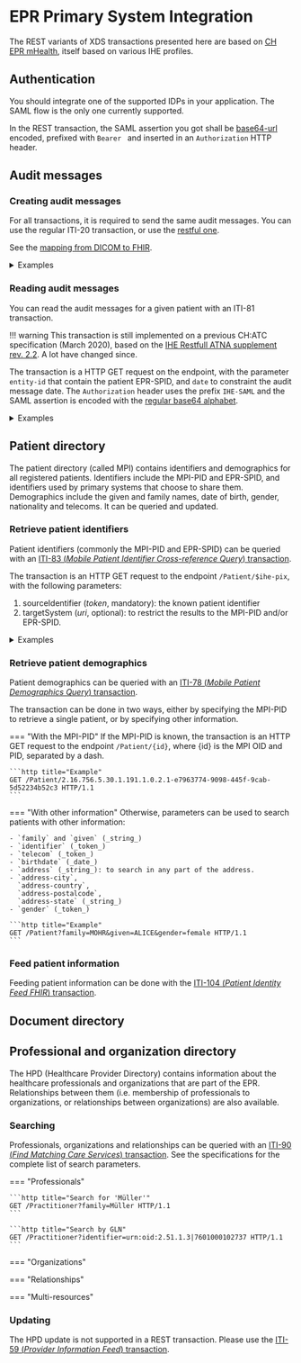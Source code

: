 # EPR Primary System Integration

The REST variants of XDS transactions presented here are based on [CH EPR mHealth](http://fhir.ch/ig/ch-epr-mhealth/index.html),
itself based on various IHE profiles.

## Authentication

You should integrate one of the supported IDPs in your application.
The SAML flow is the only one currently supported.

In the REST transaction, the SAML assertion you got shall be [base64-url](https://datatracker.ietf.org/doc/html/rfc4648#section-5)
encoded, prefixed with `Bearer ` and inserted in an `Authorization` HTTP header.

## Audit messages

### Creating audit messages

For all transactions, it is required to send the same audit messages. You can use the regular ITI-20 transaction,
or use the [restful one](https://www.ihe.net/uploadedFiles/Documents/ITI/IHE_ITI_Suppl_RESTful-ATNA.pdf).

See the [mapping from DICOM to FHIR](http://hl7.org/fhir/R4/auditevent-mappings.html#dicom).

<details>
<summary>Examples</summary>

```http
POST /ARR/fhir/AuditEvent HTTP/1.1
Content-Type: application/fhir+xml

<Bundle>
  <entry>
    ...
    <request>
      <method value="POST"/>
    </request>
  </entry>
</Bundle>
```

</details>

### Reading audit messages

You can read the audit messages for a given patient with an ITI-81 transaction.

!!! warning
This transaction is still implemented on a previous CH:ATC specification (March 2020), based on the [IHE Restfull
ATNA supplement rev. 2.2](https://www.ihe.net/uploadedFiles/Documents/ITI/IHE_ITI_Suppl_RESTful-ATNA_Rev2.2_TI_2017-07-21.pdf).
A lot have changed since.

The transaction is a HTTP GET request on the endpoint, with the parameter `entity-id` that contain the patient EPR-SPID,
and `date` to constraint the audit message date. The `Authorization` header uses the prefix `IHE-SAML` and the SAML
assertion is encoded with the [regular base64 alphabet](https://datatracker.ietf.org/doc/html/rfc4648#section-4).

<details>
<summary>Examples</summary>

```http
GET /ARR/fhir/AuditEvent?entity-id=urn%3Aoid%3A2.16.756.5.30.1.127.3.10.3%7C{epr-spid}&date=ge2023-07-10&date=le2023-07-17 HTTP/1.1
Authorization: IHE-SAML Zm9vYmE=
```

</details>

## Patient directory

The patient directory (called MPI) contains identifiers and demographics for all registered patients.
Identifiers include the MPI-PID and EPR-SPID, and identifiers used by primary systems that choose to share them.
Demographics include the given and family names, date of birth, gender, nationality and telecoms.
It can be queried and updated.

### Retrieve patient identifiers

Patient identifiers (commonly the MPI-PID and EPR-SPID) can be queried with an
[ITI-83 (_Mobile Patient Identifier Cross-reference Query_) transaction](http://fhir.ch/ig/ch-epr-mhealth/iti-83.html).

The transaction is an HTTP GET request to the endpoint `/Patient/$ihe-pix`, with the following parameters:

1. sourceIdentifier (_token_, mandatory): the known patient identifier
2. targetSystem (_uri_, optional): to restrict the results to the MPI-PID and/or EPR-SPID.

<details>
<summary>Examples</summary>

```http title="To retrieve all known identifiers from a local identifier ('1234' in the system 2.999.42)"
GET /Patient/$ihe-pix?sourceIdentifier=urn%3Aoid%3A2.999.42%7C1234 HTTP/1.1
```

```http title="To retrieve the EPR-SPID from the MPI-PID"
GET /Patient/$ihe-pix?sourceIdentifier=urn%3Aoid%3A2.16.756.5.30.1.191.1.0.12.3.101%7C{mpi-pid}&targetSystem=urn%3Aoid%3A2.16.756.5.30.1.127.3.10.3 HTTP/1.1
```

</details>

### Retrieve patient demographics

Patient demographics can be queried with an
[ITI-78 (_Mobile Patient Demographics Query_) transaction](http://fhir.ch/ig/ch-epr-mhealth/iti-78.html).

The transaction can be done in two ways, either by specifying the MPI-PID to retrieve a single patient, or by
specifying other information.

=== "With the MPI-PID"
If the MPI-PID is known, the transaction is an HTTP GET request to the endpoint `/Patient/{id}`, where {id} is the MPI
OID and PID, separated by a dash.

    ```http title="Example"
    GET /Patient/2.16.756.5.30.1.191.1.0.2.1-e7963774-9098-445f-9cab-5d52234b52c3 HTTP/1.1
    ```

=== "With other information"
Otherwise, parameters can be used to search patients with other information:

    - `family` and `given` (_string_)
    - `identifier` (_token_)
    - `telecom` (_token_)
    - `birthdate` (_date_)
    - `address` (_string_): to search in any part of the address.
    - `address-city`,
      `address-country`,
      `address-postalcode`,
      `address-state` (_string_)
    - `gender` (_token_)

    ```http title="Example"
    GET /Patient?family=MOHR&given=ALICE&gender=female HTTP/1.1
    ```

### Feed patient information

Feeding patient information can be done with the [ITI-104 (_Patient Identity Feed FHIR_) transaction](http://fhir.ch/ig/ch-epr-mhealth/iti-104.html).

## Document directory

## Professional and organization directory

The HPD (Healthcare Provider Directory) contains information about the healthcare professionals and organizations that
are part of the EPR. Relationships between them (i.e. membership of professionals to organizations, or relationships
between organizations) are also available.

### Searching

Professionals, organizations and relationships can be queried with an
[ITI-90 (_Find Matching Care Services_) transaction](http://fhir.ch/ig/ch-epr-mhealth/iti-90.html). See the
specifications for the complete list of search parameters.

=== "Professionals"

    ```http title="Search for 'Müller'"
    GET /Practitioner?family=Müller HTTP/1.1
    ```

    ```http title="Search by GLN"
    GET /Practitioner?identifier=urn:oid:2.51.1.3|7601000102737 HTTP/1.1
    ```

=== "Organizations"

=== "Relationships"

=== "Multi-resources"

### Updating

The HPD update is not supported in a REST transaction. Please use the
[ITI-59 (_Provider Information Feed_) transaction](https://www.ihe.net/uploadedFiles/Documents/ITI/IHE_ITI_Suppl_HPD.pdf).
